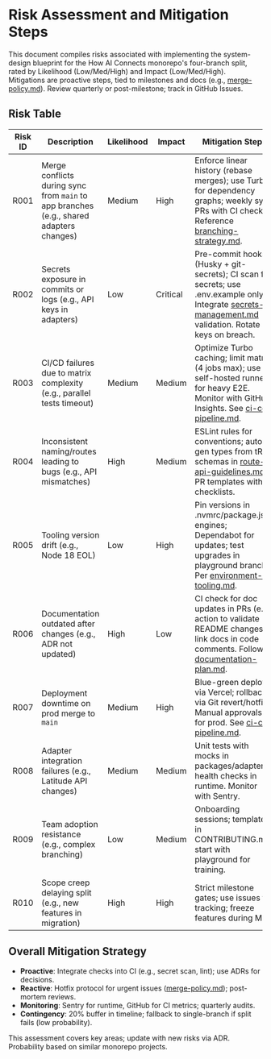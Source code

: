 # Risk Assessment and Mitigation Steps

This document compiles risks associated with implementing the system-design blueprint for the How AI Connects monorepo's four-branch split, rated by Likelihood (Low/Med/High) and Impact (Low/Med/High). Mitigations are proactive steps, tied to milestones and docs (e.g., [merge-policy.md](merge-policy.md)). Review quarterly or post-milestone; track in GitHub Issues.

## Risk Table

| Risk ID | Description | Likelihood | Impact | Mitigation Steps | Owner | Milestone |
|---------|-------------|------------|--------|------------------|-------|-----------|
| R001 | Merge conflicts during sync from `main` to app branches (e.g., shared adapters changes) | Medium | High | Enforce linear history (rebase merges); use Turbo for dependency graphs; weekly sync PRs with CI checks. Reference [branching-strategy.md](branching-strategy.md). | Dev Lead | M1 |
| R002 | Secrets exposure in commits or logs (e.g., API keys in adapters) | Low | Critical | Pre-commit hooks (Husky + git-secrets); CI scan for secrets; use .env.example only. Integrate [secrets-management.md](secrets-management.md) validation. Rotate keys on breach. | Security | M2 |
| R003 | CI/CD failures due to matrix complexity (e.g., parallel tests timeout) | Medium | Medium | Optimize Turbo caching; limit matrix (4 jobs max); use self-hosted runners for heavy E2E. Monitor with GitHub Insights. See [ci-cd-pipeline.md](ci-cd-pipeline.md). | Ops | M2 |
| R004 | Inconsistent naming/routes leading to bugs (e.g., API mismatches) | High | Medium | ESLint rules for conventions; auto-gen types from tRPC schemas in [route-api-guidelines.md](route-api-guidelines.md). PR templates with checklists. | Devs | M1 |
| R005 | Tooling version drift (e.g., Node 18 EOL) | Low | High | Pin versions in .nvmrc/package.json engines; Dependabot for updates; test upgrades in playground branch. Per [environment-tooling.md](environment-tooling.md). | Dev Lead | M3 |
| R006 | Documentation outdated after changes (e.g., ADR not updated) | High | Low | CI check for doc updates in PRs (e.g., action to validate README changes); link docs in code comments. Follow [documentation-plan.md](documentation-plan.md). | Docs Owner | M3 |
| R007 | Deployment downtime on prod merge to `main` | Medium | High | Blue-green deploys via Vercel; rollback via Git revert/hotfix. Manual approvals for prod. See [ci-cd-pipeline.md](ci-cd-pipeline.md). | Ops | M4 |
| R008 | Adapter integration failures (e.g., Latitude API changes) | Medium | Medium | Unit tests with mocks in packages/adapters; health checks in runtime. Monitor with Sentry. | Integrations | M4 |
| R009 | Team adoption resistance (e.g., complex branching) | Low | Medium | Onboarding sessions; templates in CONTRIBUTING.md; start with playground for training. | PM | M3 |
| R010 | Scope creep delaying split (e.g., new features in migration) | High | High | Strict milestone gates; use issues for tracking; freeze features during M4. | PM | All |

## Overall Mitigation Strategy
- **Proactive**: Integrate checks into CI (e.g., secret scan, lint); use ADRs for decisions.
- **Reactive**: Hotfix protocol for urgent issues ([merge-policy.md](merge-policy.md)); post-mortem reviews.
- **Monitoring**: Sentry for runtime, GitHub for CI metrics; quarterly audits.
- **Contingency**: 20% buffer in timeline; fallback to single-branch if split fails (low probability).

This assessment covers key areas; update with new risks via ADR. Probability based on similar monorepo projects.